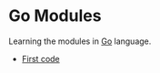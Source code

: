 Go Modules
==============

Learning the modules in [Go][go] language.

 - [First code][1]







[go]: https://golang.org/
[1]: https://github.com/saumya/letmeGo